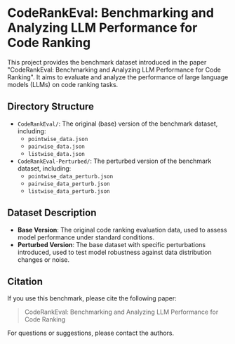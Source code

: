 # CodeRankEval: Benchmarking and Analyzing LLM Performance for Code Ranking

This project provides the benchmark dataset introduced in the paper "CodeRankEval: Benchmarking and Analyzing LLM Performance for Code Ranking". It aims to evaluate and analyze the performance of large language models (LLMs) on code ranking tasks.

## Directory Structure

- `CodeRankEval/`: The original (base) version of the benchmark dataset, including:
  - `pointwise_data.json`
  - `pairwise_data.json`
  - `listwise_data.json`
- `CodeRankEval-Perturbed/`: The perturbed version of the benchmark dataset, including:
  - `pointwise_data_perturb.json`
  - `pairwise_data_perturb.json`
  - `listwise_data_perturb.json`

## Dataset Description

- **Base Version**: The original code ranking evaluation data, used to assess model performance under standard conditions.
- **Perturbed Version**: The base dataset with specific perturbations introduced, used to test model robustness against data distribution changes or noise.

## Citation

If you use this benchmark, please cite the following paper:

> CodeRankEval: Benchmarking and Analyzing LLM Performance for Code Ranking

For questions or suggestions, please contact the authors.
